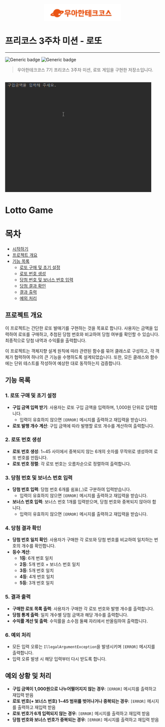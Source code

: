 <p align="center">
    <img src="./woowacourse.png" alt="우아한테크코스" width="250px">
</p>

# 프리코스 3주차 미션 - 로또

---

![Generic badge](https://img.shields.io/badge/precourse-week3-green.svg)
![Generic badge](https://img.shields.io/badge/version-1.0--SNAPSHOT-yellow.svg)

> 우아한테크코스 7기 프리코스 3주차 미션, 로또 게임을 구현한 저장소입니다.

<br>

<img src="./operation.gif">

# Lotto Game

# 목차

- [시작하기](#시작하기)
- [프로젝트 개요](#프로젝트-개요)
- [기능 목록](#기능-목록)
  - [로또 구매 및 초기 설정](#로또-구매-및-초기-설정)
  - [로또 번호 생성](#로또-번호-생성)
  - [당첨 번호 및 보너스 번호 입력](#당첨-번호-및-보너스-번호-입력)
  - [당첨 결과 확인](#당첨-결과-확인)
  - [결과 출력](#결과-출력)
  - [예외 처리](#예외-처리)

## 프로젝트 개요
이 프로젝트는 간단한 로또 발매기를 구현하는 것을 목표로 합니다. 사용자는 금액을 입력하여 로또를 구매하고, 추첨된 당첨 번호와 비교하여 당첨 여부를 확인할 수 있습니다. 최종적으로 당첨 내역과 수익률을 출력합니다.

이 프로젝트는 객체지향 설계 원칙에 따라 관련된 함수를 묶어 클래스로 구성하고, 각 객체가 협력하여 하나의 큰 기능을 수행하도록 설계되었습니다. 또한, 모든 클래스와 함수에는 단위 테스트를 작성하여 예상한 대로 동작하는지 검증합니다.

## 기능 목록

### 1. 로또 구매 및 초기 설정
- **구입 금액 입력 받기**: 사용자는 로또 구입 금액을 입력하며, 1,000원 단위로 입력합니다. 
  - 입력이 유효하지 않으면 `[ERROR]` 메시지를 출력하고 재입력을 받습니다.
- **로또 발행 개수 계산**: 구입 금액에 따라 발행할 로또 개수를 계산하여 출력합니다.

### 2. 로또 번호 생성
- **로또 번호 생성**: 1~45 사이에서 중복되지 않는 6개의 숫자를 무작위로 생성하여 로또 번호를 만듭니다.
- **로또 번호 정렬**: 각 로또 번호는 오름차순으로 정렬하여 출력합니다.

### 3. 당첨 번호 및 보너스 번호 입력
- **당첨 번호 입력**: 당첨 번호 6개를 쉼표(`,`)로 구분하여 입력받습니다. 
  - 입력이 유효하지 않으면 `[ERROR]` 메시지를 출력하고 재입력을 받습니다.
- **보너스 번호 입력**: 보너스 번호 1개를 입력받으며, 당첨 번호와 중복되지 않아야 합니다. 
  - 입력이 유효하지 않으면 `[ERROR]` 메시지를 출력하고 재입력을 받습니다.

### 4. 당첨 결과 확인
- **당첨 번호 일치 확인**: 사용자가 구매한 각 로또와 당첨 번호를 비교하여 일치하는 번호의 개수를 확인합니다.
- **등수 계산**:
    - **1등**: 6개 번호 일치
    - **2등**: 5개 번호 + 보너스 번호 일치
    - **3등**: 5개 번호 일치
    - **4등**: 4개 번호 일치
    - **5등**: 3개 번호 일치

### 5. 결과 출력
- **구매한 로또 목록 출력**: 사용자가 구매한 각 로또 번호와 발행 개수를 출력합니다.
- **당첨 통계 출력**: 일치 개수별 당첨 금액과 해당 개수를 출력합니다.
- **수익률 계산 및 출력**: 수익률을 소수점 둘째 자리에서 반올림하여 출력합니다.

### 6. 예외 처리
- 모든 입력 오류는 `IllegalArgumentException`을 발생시키며 `[ERROR]` 메시지를 출력합니다.
- 입력 오류 발생 시 해당 입력부터 다시 받도록 합니다.

## 예외 상황 및 처리
- **구입 금액이 1,000원으로 나누어떨어지지 않는 경우**: `[ERROR]` 메시지를 출력하고 재입력 받음
- **로또 번호(+ 보너스 번호) 1~45 범위를 벗어나거나 중복되는 경우**: `[ERROR]` 메시지를 출력하고 재입력 받음
- **로또 번호가 6개 입력되지 않는 경우**: `[ERROR]` 메시지를 출력하고 재입력 받음
- **당첨 번호와 보너스 번호가 중복되는 경우**: `[ERROR]` 메시지를 출력하고 재입력 받음
